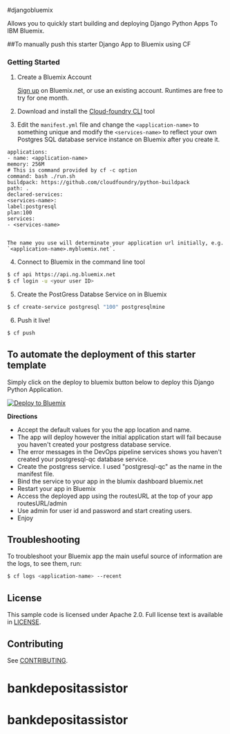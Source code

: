 #djangobluemix

Allows you to quickly start building and deploying Django Python Apps To IBM Bluemix.

##To manually push this starter Django App to Bluemix using CF

### Getting Started

1. Create a Bluemix Account

    [Sign up][sign_up] on Bluemix.net, or use an existing account. Runtimes are free to try for one month.

2. Download and install the [Cloud-foundry CLI][cloud_foundry] tool

3. Edit the `manifest.yml` file and change the `<application-name>` to something unique and modify the `<services-name>` to reflect your own Postgres SQL database service instance on Bluemix after you create it.
```none
applications:
- name: <application-name>
memory: 256M
# This is command provided by cf -c option
command: bash ./run.sh
buildpack: https://github.com/cloudfoundry/python-buildpack
path: .
declared-services:
<services-name>:
label:postgresql
plan:100
services:
- <services-name>


```

    The name you use will determinate your application url initially, e.g. `<application-name>.mybluemix.net`.

4. Connect to Bluemix in the command line tool
  ```sh
  $ cf api https://api.ng.bluemix.net
  $ cf login -u <your user ID>
  ```

5. Create the PostGress Databse Service on in Bluemix

  ```sh
  $ cf create-service postgresql "100" postgresqlmine
  ```

6. Push it live!

  ```sh
  $ cf push
  ```

## To automate the deployment of this starter template 
Simply click on the deploy to bluemix button below to deploy this Django Python Application. 

[![Deploy to Bluemix](https://bluemix.net/deploy/button.png)](http://goo.gl/UWpUya)

<b>Directions</b>
- Accept the default values for you the app location and name. 
- The app will deploy however the initial application start will fail because you haven't created your postgress database service. 
- The error messages in the DevOps pipeline services shows you haven't created your postgresql-qc database service.
- Create the postgress service. I used "postgresql-qc" as the name in the manifest file.  
- Bind the service to your app in the blumix dashboard  bluemix.net
- Restart your app in Bluemix
- Access the deployed app using the routesURL at the top of your app  routesURL/admin
- Use admin for user id and password and start creating users.
- Enjoy

## Troubleshooting

To troubleshoot your Bluemix app the main useful source of information are the logs, to see them, run:

  ```sh
  $ cf logs <application-name> --recent
  ```

## License

  This sample code is licensed under Apache 2.0. Full license text is available in [LICENSE](LICENSE).

## Contributing

  See [CONTRIBUTING](CONTRIBUTING.md).
  
[service_url]: https://console.ng.bluemix.net/?ace_base=true#/store/cloudOEPaneId=store&orgGuid=0372034e-31d6-41b5-8843-819c07218821&spaceGuid=737c360d-c1c3-481f-923c-e7ee0b193c28&serviceOfferingGuid=7ca52cdd-ae04-4fac-b153-47f7805583e2&fromCatalog=true
[cloud_foundry]: https://github.com/cloudfoundry/cli
[getting_started]: https://console.ng.bluemix.net/solutions/web-applications
[sign_up]: https://apps.admin.ibmcloud.com/manage/trial/bluemix.html
# bankdepositassistor
# bankdepositassistor
